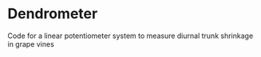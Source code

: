 # Dendrometer
Code for a linear potentiometer system to measure diurnal trunk shrinkage in grape vines
